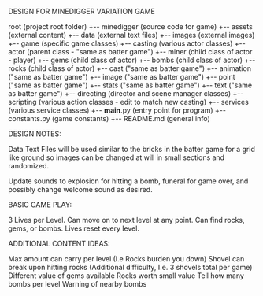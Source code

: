 DESIGN FOR MINEDIGGER VARIATION GAME

root                    (project root folder)
+-- minedigger          (source code for game)
  +-- assets            (external content)
    +-- data            (external text files)
    +-- images          (external images)
  +-- game              (specific game classes)
    +-- casting         (various actor classes)
        +-- actor       (parent class - "same as batter game")
        +-- miner       (child class of actor - player)
        +-- gems        (child class of actor)
        +-- bombs       (child class of actor)
        +-- rocks       (child class of actor)
        +-- cast        ("same as batter game")
        +-- animation   ("same as batter game")
        +-- image       ("same as batter game")
        +-- point       ("same as batter game")
        +-- stats       ("same as batter game")
        +-- text        ("same as batter game")
    +-- directing       (director and scene manager classes)
    +-- scripting       (various action classes - edit to match new casting)
    +-- services        (various service classes)
  +-- __main__.py       (entry point for program)
  +-- constants.py      (game constants)
+-- README.md           (general info)

DESIGN NOTES:

Data Text Files will be used similar to the bricks in the batter game
    for a grid like ground so images can be changed at will in small sections and randomized.

Update sounds to explosion for hitting a bomb, funeral for game over, and possibly change welcome sound as desired.



BASIC GAME PLAY:

3 Lives per Level.
Can move on to next level at any point.
Can find rocks, gems, or bombs.
Lives reset every level.



ADDITIONAL CONTENT IDEAS:

Max amount can carry per level (I.e Rocks burden you down)
Shovel can break upon hitting rocks (Additional difficulty, I.e. 3 shovels total per game)
Different value of gems available
Rocks worth small value
Tell how many bombs per level
Warning of nearby bombs